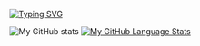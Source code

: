 <!-- Sup lads,
Aquí el Don Torlòk -->
[![Typing SVG](https://readme-typing-svg.herokuapp.com/?lines=Sup+lads;Aquí+el+Don+Torlòk)](https://git.io/typing-svg)


![My GitHub stats](https://github-readme-stats.vercel.app/api?username=tstelfox&show_icons=true&theme=tokyonight)
[![My GitHub Language Stats](https://github-readme-stats.vercel.app/api/top-langs/?username=tstelfox&langs_count=5&theme=tokyonight)]()
